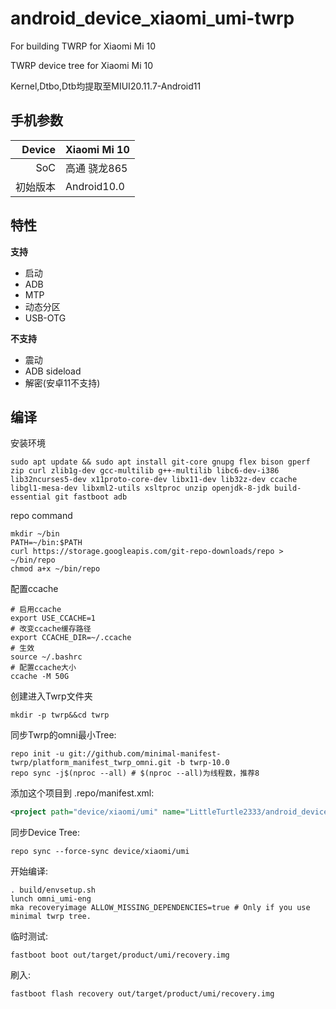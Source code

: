 # android_device_xiaomi_umi-twrp
For building TWRP for Xiaomi Mi 10

TWRP device tree for Xiaomi Mi 10

Kernel,Dtbo,Dtb均提取至MIUI20.11.7-Android11

## 手机参数

| Device       | Xiaomi Mi 10                           |
| -----------: | :------------------------------------------ |
| SoC          | 高通 骁龙865              |
| 初始版本 | Android10.0                               |


## 特性

**支持**
- 启动
- ADB
- MTP
- 动态分区
- USB-OTG

**不支持**
- 震动
- ADB sideload
- 解密(安卓11不支持)


## 编译

安装环境
```
sudo apt update && sudo apt install git-core gnupg flex bison gperf zip curl zlib1g-dev gcc-multilib g++-multilib libc6-dev-i386 lib32ncurses5-dev x11proto-core-dev libx11-dev lib32z-dev ccache libgl1-mesa-dev libxml2-utils xsltproc unzip openjdk-8-jdk build-essential git fastboot adb
```

repo command
```
mkdir ~/bin
PATH=~/bin:$PATH
curl https://storage.googleapis.com/git-repo-downloads/repo > ~/bin/repo
chmod a+x ~/bin/repo
```

配置ccache
```
# 启用ccache
export USE_CCACHE=1
# 改变ccache缓存路径
export CCACHE_DIR=~/.ccache
# 生效
source ~/.bashrc
# 配置ccache大小
ccache -M 50G
```

创建进入Twrp文件夹
```
mkdir -p twrp&&cd twrp
```

同步Twrp的omni最小Tree:
```
repo init -u git://github.com/minimal-manifest-twrp/platform_manifest_twrp_omni.git -b twrp-10.0
repo sync -j$(nproc --all) # $(nproc --all)为线程数，推荐8
```

添加这个项目到 .repo/manifest.xml:

```xml
<project path="device/xiaomi/umi" name="LittleTurtle2333/android_device_xiaomi_umi-twrp" remote="github" revision="android-11.0" />
```

同步Device Tree:
```
repo sync --force-sync device/xiaomi/umi
```

开始编译:
```
. build/envsetup.sh
lunch omni_umi-eng
mka recoveryimage ALLOW_MISSING_DEPENDENCIES=true # Only if you use minimal twrp tree.
```

临时测试:
```
fastboot boot out/target/product/umi/recovery.img
```

刷入:
```
fastboot flash recovery out/target/product/umi/recovery.img
```
